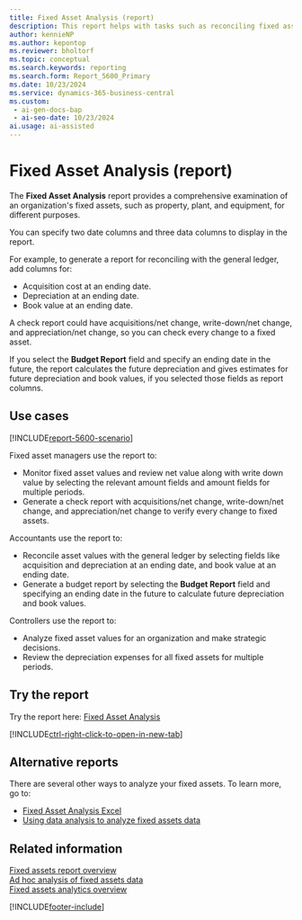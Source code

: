 ```yaml
---
title: Fixed Asset Analysis (report)
description: This report helps with tasks such as reconciling fixed asset values with your general ledger, or reviewing net values and write down values. You can also see information only for sold fixed assets.
author: kennieNP
ms.author: kepontop
ms.reviewer: bholtorf
ms.topic: conceptual
ms.search.keywords: reporting
ms.search.form: Report_5600_Primary
ms.date: 10/23/2024
ms.service: dynamics-365-business-central
ms.custom:
 - ai-gen-docs-bap
 - ai-seo-date: 10/23/2024
ai.usage: ai-assisted
---
```


# Fixed Asset Analysis (report)

The **Fixed Asset Analysis** report provides a comprehensive examination of an organization's fixed assets, such as property, plant, and equipment, for different purposes.

You can specify two date columns and three data columns to display in the report.

For example, to generate a report for reconciling with the general ledger, add columns for:

* Acquisition cost at an ending date.
* Depreciation at an ending date.
* Book value at an ending date.

A check report could have acquisitions/net change, write-down/net change, and appreciation/net change, so you can check every change to a fixed asset.

If you select the **Budget Report** field and specify an ending date in the future, the report calculates the future depreciation and gives estimates for future depreciation and book values, if you selected those fields as report columns.

## Use cases

[!INCLUDE[report-5600-scenario](../includes/report-5600-scenario-include.md)]

<!-- 

Prompt

Below is a report in an ERP system. Provide 3-4 use cases for different personas working with fixed asset management or finance for fixed assets.
Format like this:    
  
As a <persona>, use the report to    
* use case 1  
* use case 2    

Do not capitalize the persona names. 

Do not start lines with "Use the data to"

## Report name
Fixed Asset Analysis

## Report description
Fixed Asset Analysis Report is a flexible reporting option that provides a comprehensive examination of an organization's fixed assets, such as property, plant, and equipment (PP&E), for different purposes. If the purpose is to reconcile asset values with GL then fields like acquisition, depreciation can be selected. If the purpose is about reviewing net value along with write down value, users can use this report accordingly by choosing the relevant amount fields and amount fields for multiple periods.

### What the report does
The *Fixed Asset Analysis* report is a flexible reporting option that provides a comprehensive examination of an organization's fixed assets, such as property, plant, and equipment (PP&E), for different purposes. 
You can specify two date columns and three data columns to see in the report. 
For example, to generate a report to use for reconciling with the general ledger, add columns for acquisition cost at ending date, depreciation at ending date, and book value at ending date. A check report could have acquisitions/net change, write-down/net change, and Appreciation/net change, so every change to fixed asset can be checked if necessary. 
If you select the **Budget Report** field and specify an ending date in the future, the report will calculate the future depreciation and can give estimates for future depreciation and book values, if you selected those fields as report columns.

### Use cases
Analyze your fixed assets, use this report to aid you in tasks such as reconcile asset values with your general ledger (G/L) or reviewing net value along with write down value.

Please include your data sources and URLs

-->

Fixed asset managers use the report to:

* Monitor fixed asset values and review net value along with write down value by selecting the relevant amount fields and amount fields for multiple periods.
* Generate a check report with acquisitions/net change, write-down/net change, and appreciation/net change to verify every change to fixed assets.

Accountants use the report to:

* Reconcile asset values with the general ledger by selecting fields like acquisition and depreciation at an ending date, and book value at an ending date.
* Generate a budget report by selecting the **Budget Report** field and specifying an ending date in the future to calculate future depreciation and book values.

Controllers use the report to:

* Analyze fixed asset values for an organization and make strategic decisions.
* Review the depreciation expenses for all fixed assets for multiple periods.

## Try the report

Try the report here: [Fixed Asset Analysis](https://businesscentral.dynamics.com?report=5600)

[!INCLUDE[ctrl-right-click-to-open-in-new-tab](../includes/ctrl-right-click-to-open-in-new-tab.md)]

## Alternative reports

There are several other ways to analyze your fixed assets. To learn more, go to:

- [Fixed Asset Analysis Excel](report-4412.md)
- [Using data analysis to analyze fixed assets data](../ad-hoc-analysis-fa.md)  

## Related information

[Fixed assets report overview](../fa-reports.md)  
[Ad hoc analysis of fixed assets data](../ad-hoc-analysis-fa.md)  
[Fixed assets analytics overview](../fa-analytics-overview.md)  

[!INCLUDE[footer-include](../includes/footer-banner.md)]